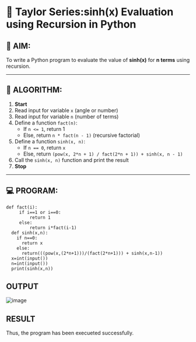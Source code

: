 # 📐 Taylor Series:sinh(x) Evaluation using Recursion in Python

## 🎯 AIM:
To write a Python program to evaluate the value of **sinh(x)** for **n terms** using recursion.

---

## 🧠 ALGORITHM:

1. **Start**
2. Read input for variable `x` (angle or number)
3. Read input for variable `n` (number of terms)
4. Define a function `fact(n)`:
   - If `n <= 1`, return 1
   - Else, return `n * fact(n - 1)` (recursive factorial)
5. Define a function `sinh(x, n)`:
   - If `n == 0`, return `x`
   - Else, return `(pow(x, 2*n + 1) / fact(2*n + 1)) + sinh(x, n - 1)`
6. Call the `sinh(x, n)` function and print the result
7. **Stop**

---

## 💻 PROGRAM:

```
def fact(i):
     if i==1 or i==0:
         return 1
     else:
         return i*fact(i-1)
  def sinh(x,n):
    if n==0:
      return x
    else:
      return(((pow(x,(2*n+1)))/(fact(2*n+1))) + sinh(x,n-1))
  x=int(input())
  n=int(input())
  print(sinh(x,n))
```

## OUTPUT
![image](https://github.com/user-attachments/assets/024524d8-518d-467d-841f-03688f677f30)

## RESULT
Thus, the program has been execueted successfully.
